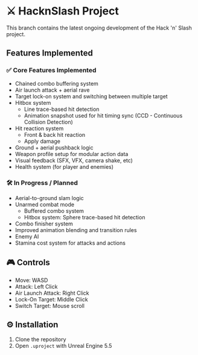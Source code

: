 # ⚔️ HacknSlash Project

This branch contains the latest ongoing development of the Hack 'n' Slash project.

## Features Implemented
### ✅ Core Features Implemented
- Chained combo buffering system
- Air launch attack + aerial rave
- Target lock-on system and switching between multiple target
- Hitbox system
  - Line trace-based hit detection
  - Animation snapshot used for hit timing sync (CCD - Continuous Collision Detection)
- Hit reaction system
  - Front & back hit reaction
  - Apply damage
- Ground + aerial pushback logic
- Weapon profile setup for modular action data
- Visual feedback (SFX, VFX, camera shake, etc)
- Health system (for player and enemies)

### 🛠️ In Progress / Planned
- Aerial-to-ground slam logic
- Unarmed combat mode
  - Buffered combo system
  - Hitbox system: Sphere trace-based hit detection
- Combo finisher system
- Improved animation blending and transition rules
- Enemy AI
- Stamina cost system for attacks and actions

## 🎮 Controls
- Move: WASD
- Attack: Left Click
- Air Launch Attack: Right Click
- Lock-On Target: Middle Click
- Switch Target: Mouse scroll

## ⚙️ Installation
1. Clone the repository
2. Open `.uproject` with Unreal Engine 5.5
